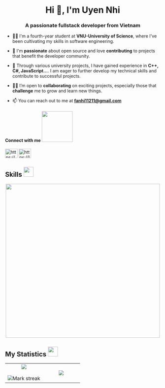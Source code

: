 <h1 align="center">Hi 👋, I'm Uyen Nhi</h1>
<h3 align="center">A passionate fullstack developer from Vietnam</h3>

- 👩‍🎓 I'm a fourth-year student at **VNU-University of Science**, where I've been cultivating my skills in software engineering.

- 🌱 I'm **passionate** about open source and love **contributing** to projects that benefit the developer community.

- 🔭 Through various university projects, I have gained experience in **C++, C#, JavaScript...**. I am eager to further develop my technical skills and contribute to successful projects.

- 👯‍♀️ I’m open to **collaborating** on exciting projects, especially those that **challenge** me to grow and learn new things.

- 📫 You can reach out to me at **fanhi11211@gmail.com**

<h4> Connect with me <img src='https://raw.githubusercontent.com/ShahriarShafin/ShahriarShafin/main/Assets/handshake.gif' width="100px"> </h4>
<p align="left">
<a href="https://www.linkedin.com/in/uyennhi-dev/" target="blank"><img align="center" src="https://raw.githubusercontent.com/rahuldkjain/github-profile-readme-generator/master/src/images/icons/Social/linked-in-alt.svg" alt="https://www.linkedin.com/in/uyennhi-dev/" height="30" width="40" /></a>
<a href="https://www.leetcode.com/https://leetcode.com/u/fnunhi21/" target="blank"><img align="center" src="https://raw.githubusercontent.com/rahuldkjain/github-profile-readme-generator/master/src/images/icons/Social/leet-code.svg" alt="https://leetcode.com/u/fnunhi21/" height="30" width="40" /></a>
</p>

<h2> Skills <img src = "https://media2.giphy.com/media/QssGEmpkyEOhBCb7e1/giphy.gif?cid=ecf05e47a0n3gi1bfqntqmob8g9aid1oyj2wr3ds3mg700bl&rid=giphy.gif" width = 32px> </h2>

<p align="center">
   <img width="500px" src="https://skillicons.dev/icons?i=bootstrap,css,html,js,react,nodejs,express,cs,nestjs,java,cpp,mysql,postgres,firebase,docker,postman,figma,selenium,typescript,git&perline=10" />
</p>

<h2> My Statistics <img src = "https://i.pinimg.com/originals/91/1e/b1/911eb1f2cff48f9a4179835007eb7fbd.gif" width = 32px> </h2>

<p align="center">
<table align="center">
<tr border="none">
<td width="50%" align="center">
  <img  align="center"  src="https://github-readme-stats.vercel.app/api?username=unhi-dev-7012&show_icons=true&theme=tokyonight" />
  <br></br>
  <img  title="🔥 Get streak stats for your profile at git.io/streak-stats" alt="Mark streak" src="https://github-readme-streak-stats.herokuapp.com/?user=unhi-dev-7012&theme=tokyonight" /> 
</td>
<td width="50%" align="center">
  <img  align="center"  src="https://github-readme-stats.vercel.app/api/top-langs/?username=unhi-dev-7012&theme=tokyonight&hide_border=false&no-bg=true&no-frame=true&langs_count=8"/>
  </td>
</tr>
</table>




